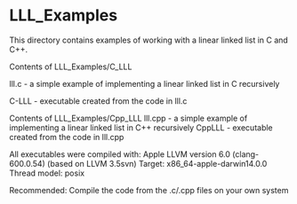 LLL_Examples
============

This directory contains examples of working with a linear linked list in C and C++.

Contents of LLL_Examples/C_LLL
<p>lll.c - a simple example of implementing a linear linked list in C recursively</p>
C-LLL - executable created from the code in lll.c 

Contents of LLL_Examples/Cpp_LLL
lll.cpp - a simple example of implementing a linear linked list in C++ recursively
CppLLL - executable created from the code in lll.cpp

All executables were compiled with:
Apple LLVM version 6.0 (clang-600.0.54) (based on LLVM 3.5svn)
Target: x86_64-apple-darwin14.0.0
Thread model: posix

Recommended: Compile the code from the .c/.cpp files on your own system
